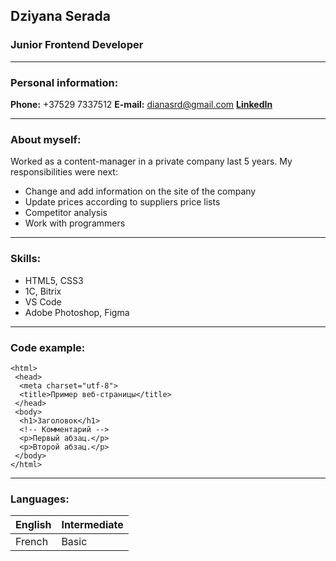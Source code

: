 ## Dziyana Serada
### Junior Frontend Developer
___

### Personal information:
**Phone:** +37529 7337512
**E-mail:** dianasrd@gmail.com
[**LinkedIn**](https://www.linkedin.com/feed/) 
____

### About myself:
Worked as a content-manager in a private company last 5 years. My responsibilities were next:
* Change and add information on the site of the company
* Update prices according to suppliers price lists
* Competitor analysis
* Work with programmers
____

### Skills:
* HTML5, CSS3
* 1C, Bitrix
* VS Code
* Adobe Photoshop, Figma
____

### Code example:

```<!DOCTYPE html>
<html>
 <head>
  <meta charset="utf-8">
  <title>Пример веб-страницы</title>
 </head>
 <body>
  <h1>Заголовок</h1>
  <!-- Комментарий -->
  <p>Первый абзац.</p>
  <p>Второй абзац.</p>
 </body>
</html>
```
___

### Languages:

English    |  Intermediate
-----------|:--------------
French     |   Basic
